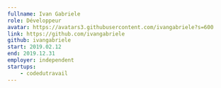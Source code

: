 ```yaml
---
fullname: Ivan Gabriele
role: Développeur
avatar: https://avatars3.githubusercontent.com/ivangabriele?s=600
link: https://github.com/ivangabriele
github: ivangabriele
start: 2019.02.12
end: 2019.12.31
employer: independent
startups: 
    - codedutravail
---
```

